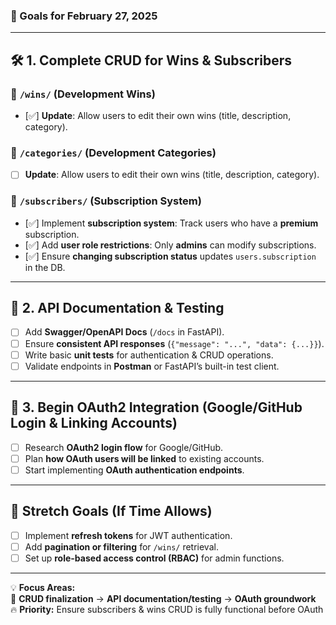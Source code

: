 ### **🚀 Goals for February 27, 2025**

---

## **🛠️ 1. Complete CRUD for Wins & Subscribers**

### **🔹 `/wins/` (Development Wins)**

-   [✅] **Update**: Allow users to edit their own wins (title, description, category).

### **🔹 `/categories/` (Development Categories)**

-   [ ] **Update**: Allow users to edit their own wins (title, description, category).

### **🔹 `/subscribers/` (Subscription System)**

-   [✅] Implement **subscription system**: Track users who have a **premium** subscription.
-   [✅] Add **user role restrictions**: Only **admins** can modify subscriptions.
-   [✅] Ensure **changing subscription status** updates `users.subscription` in the DB.

---

## **📜 2. API Documentation & Testing**

-   [ ] Add **Swagger/OpenAPI Docs** (`/docs` in FastAPI).
-   [ ] Ensure **consistent API responses** (`{"message": "...", "data": {...}}`).
-   [ ] Write basic **unit tests** for authentication & CRUD operations.
-   [ ] Validate endpoints in **Postman** or FastAPI’s built-in test client.

---

## **🌟 3. Begin OAuth2 Integration (Google/GitHub Login & Linking Accounts)**

-   [ ] Research **OAuth2 login flow** for Google/GitHub.
-   [ ] Plan **how OAuth users will be linked** to existing accounts.
-   [ ] Start implementing **OAuth authentication endpoints**.

---

## **🎯 Stretch Goals (If Time Allows)**

-   [ ] Implement **refresh tokens** for JWT authentication.
-   [ ] Add **pagination or filtering** for `/wins/` retrieval.
-   [ ] Set up **role-based access control (RBAC)** for admin functions.

---

💡 **Focus Areas:**  
🔹 **CRUD finalization** → **API documentation/testing** → **OAuth groundwork**  
🔥 **Priority:** Ensure subscribers & wins CRUD is fully functional before OAuth
